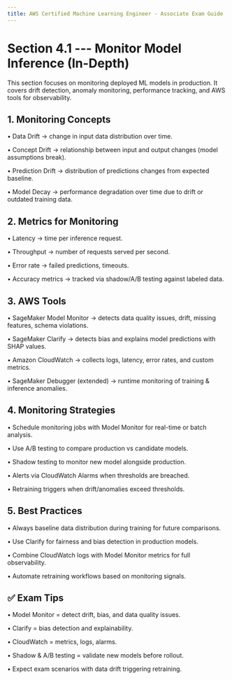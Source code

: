 ```yaml
---
title: AWS Certified Machine Learning Engineer - Associate Exam Guide
---
```


# Section 4.1 --- Monitor Model Inference (In-Depth)

This section focuses on monitoring deployed ML models in production. It
covers drift detection, anomaly monitoring, performance tracking, and
AWS tools for observability.

## 1. Monitoring Concepts

• Data Drift → change in input data distribution over time.

• Concept Drift → relationship between input and output changes (model
assumptions break).

• Prediction Drift → distribution of predictions changes from expected
baseline.

• Model Decay → performance degradation over time due to drift or
outdated training data.

## 2. Metrics for Monitoring

• Latency → time per inference request.

• Throughput → number of requests served per second.

• Error rate → failed predictions, timeouts.

• Accuracy metrics → tracked via shadow/A/B testing against labeled
data.

## 3. AWS Tools

• SageMaker Model Monitor → detects data quality issues, drift, missing
features, schema violations.

• SageMaker Clarify → detects bias and explains model predictions with
SHAP values.

• Amazon CloudWatch → collects logs, latency, error rates, and custom
metrics.

• SageMaker Debugger (extended) → runtime monitoring of training &
inference anomalies.

## 4. Monitoring Strategies

• Schedule monitoring jobs with Model Monitor for real-time or batch
analysis.

• Use A/B testing to compare production vs candidate models.

• Shadow testing to monitor new model alongside production.

• Alerts via CloudWatch Alarms when thresholds are breached.

• Retraining triggers when drift/anomalies exceed thresholds.

## 5. Best Practices

• Always baseline data distribution during training for future
comparisons.

• Use Clarify for fairness and bias detection in production models.

• Combine CloudWatch logs with Model Monitor metrics for full
observability.

• Automate retraining workflows based on monitoring signals.

## ✅ Exam Tips

• Model Monitor = detect drift, bias, and data quality issues.

• Clarify = bias detection and explainability.

• CloudWatch = metrics, logs, alarms.

• Shadow & A/B testing = validate new models before rollout.

• Expect exam scenarios with data drift triggering retraining.
